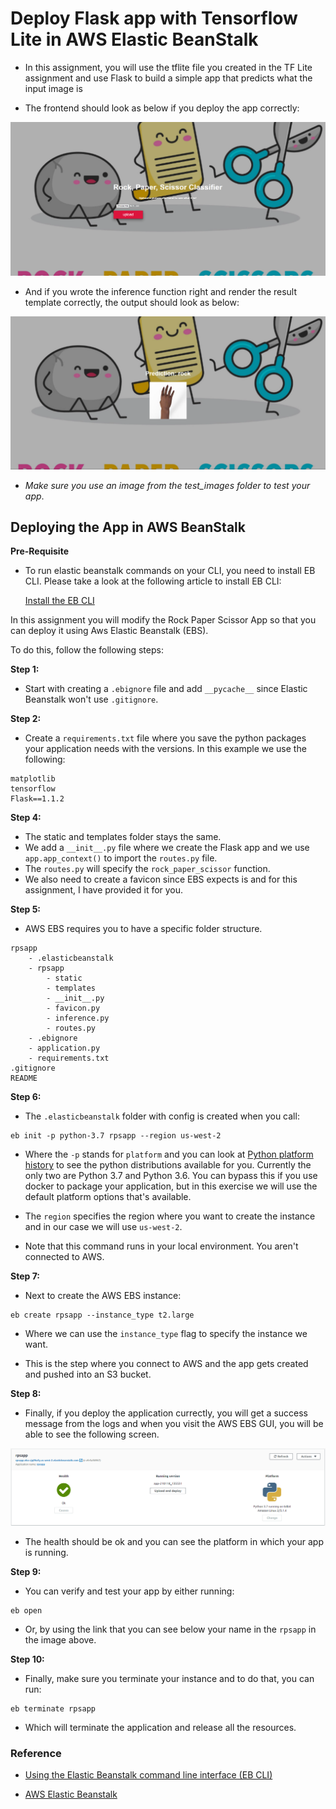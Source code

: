 # Deploy Flask app with Tensorflow Lite in AWS Elastic BeanStalk

- In this assignment, you will use the tflite file you created in the TF Lite assignment and use Flask to build a simple
app that predicts what the input image is

- The frontend should look as below if you deploy the app correctly:

![initial](imgs/initial.png)

- And if you wrote the inference function right and render the result template correctly, the output should look as below:

![prediction](imgs/prediction.png)

- _Make sure you use an image from the test_images folder to test your app_.

## Deploying the App in AWS BeanStalk

__Pre-Requisite__

- To run elastic beanstalk commands on your CLI, you need to install EB CLI. Please take a look at the following article to install EB CLI:

    [Install the EB CLI](https://docs.aws.amazon.com/elasticbeanstalk/latest/dg/eb-cli3-install-advanced.html)

In this assignment you will modify the Rock Paper Scissor App so that you can deploy it using Aws Elastic Beanstalk (EBS).

To do this, follow the following steps:

__Step 1:__

- Start with creating a `.ebignore` file and add `__pycache__` since Elastic Beanstalk won't use `.gitignore`.

__Step 2:__

- Create a `requirements.txt` file where you save the python packages your application needs with the versions. In this
example we use the following:

```
matplotlib
tensorflow
Flask==1.1.2
```

__Step 4:__

- The static and templates folder stays the same.
- We add a `__init__.py` file where we create the Flask app and we use `app.app_context()` to import the `routes.py` file.
- The `routes.py` will specify the `rock_paper_scissor` function.
- We also need to create a favicon since EBS expects is and for this assignment, I have provided it for you.

__Step 5:__

- AWS EBS requires you to have a specific folder structure.

```
rpsapp
    - .elasticbeanstalk
    - rpsapp
        - static
        - templates
        - __init__.py
        - favicon.py
        - inference.py
        - routes.py
    - .ebignore
    - application.py
    - requirements.txt
.gitignore
README
```

__Step 6:__

- The `.elasticbeanstalk` folder with config is created when you call:
```
eb init -p python-3.7 rpsapp --region us-west-2
```

- Where the `-p` stands for `platform` and you can look at [Python platform history](https://docs.aws.amazon.com/elasticbeanstalk/latest/platforms/platform-history-python.html) to see the python distributions available for you. Currently the only two are Python 3.7 and Python 3.6. You can bypass
this if you use docker to package your application, but in this exercise we will use the default platform options that's
available.

- The `region` specifies the region where you want to create the instance and in our case we will use `us-west-2`.

- Note that this command runs in your local environment. You aren't connected to AWS.

__Step 7:__

- Next to create the AWS EBS instance:

```
eb create rpsapp --instance_type t2.large
```

- Where we can use the `instance_type` flag to specify the instance we want.

- This is the step where you connect to AWS and the app gets created and pushed into an S3 bucket.

__Step 8:__

- Finally, if you deploy the application currectly, you will get a success message from the logs and when you visit the
AWS EBS GUI, you will be able to see the following screen.

![AWS EBS](imgs/aws_ebs.png)

- The health should be ok and you can see the platform in which your app is running.

__Step 9:__

- You can verify and test your app by either running:

```
eb open
```

- Or, by using the link that you can see below your name in the `rpsapp` in the image above.

__Step 10:__

- Finally, make sure you terminate your instance and to do that, you can run:

```
eb terminate rpsapp
```

- Which will terminate the application and release all the resources.

### Reference

- [Using the Elastic Beanstalk command line interface (EB CLI)](https://docs.aws.amazon.com/elasticbeanstalk/latest/dg/eb-cli3.html)

- [AWS Elastic Beanstalk](https://docs.aws.amazon.com/elasticbeanstalk/latest/dg/Welcome.html)
